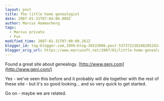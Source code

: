 ```yaml
---
layout: post
title: The little home genealogist
date: 2007-01-31T07:04:00.000Z
author: Marcus Hammarberg
tags:
  - Marcus private
  - Fun
modified_time: 2007-01-31T07:08:00.261Z
blogger_id: tag:blogger.com,1999:blog-36533086.post-5373722382482052424
blogger_orig_url: https://www.marcusoft.net/2007/01/little-home-genealogist.html
---
```


Found
a great site about genealogy.
[http://www.geni.com](http://www.geni.com/)

Yes - we've seen this before and it probably will die together with the
rest of these site - but it's so good looking... and so very quick to
get started.

Go on - maybe we are related.
